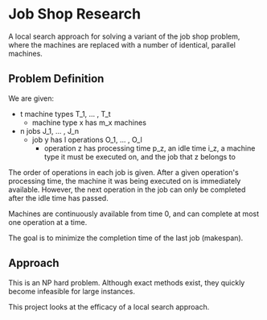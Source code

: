 # Job Shop Research

A local search approach for solving a variant of the job shop problem, where the machines are replaced with a number of identical, parallel machines.

## Problem Definition

We are given:
* t machine types T_1, ... , T_t
  * machine type x has m_x machines
* n jobs J_1, ... , J_n
  * job y has l operations O_1, ... , O_l
    * operation z has processing time p_z, an idle time i_z, a machine type it must be executed on, and the job that z belongs to

The order of operations in each job is given. After a given operation's processing time, the machine it was being executed on is immediately available. However, the next operation in the job can only be completed after the idle time has passed.

Machines are continuously available from time 0, and can complete at most one operation at a time.

The goal is to minimize the completion time of the last job (makespan).

## Approach

This is an NP hard problem. Although exact methods exist, they quickly become infeasible for large instances.

This project looks at the efficacy of a local search approach.
